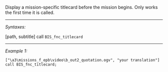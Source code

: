 Display a mission-specific titlecard before the mission begins. Only works the first time it is called.


---
*Syntaxes:*

[path, subtitle] call `BIS_fnc_titlecard`

---
*Example 1:*

```sqf
["\a3\missions_f_epb\video\b_out2_quotation.ogv", "your translation"] call BIS_fnc_titlecard;
```